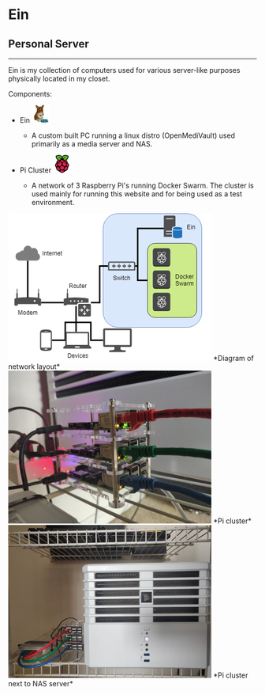 
# Ein
## Personal Server
---
Ein is my collection of computers used for various server-like purposes physically located in my closet.

Components:

* Ein <img src="/static/images/ein/ein_logo.png" height=36>

	* A custom built PC running a linux distro (OpenMediVault) used primarily as a media server and NAS.

* Pi Cluster <img src="/static/images/icons/pi.png" height=36>

	* A network of 3 Raspberry Pi's running Docker Swarm. The cluster is used mainly for running this website and for being used as a test environment.

<img class="d-block img-fluid img-border" src="/static/images/ein/diagram.png">
*Diagram of network layout*

<img class="d-block img-fluid img-border" style="width:412px" src="/static/images/ein/ein0.jpg">
*Pi cluster*

<img class="d-block img-fluid img-border" style="width:412px" src="/static/images/ein/ein1.jpg">
*Pi cluster next to NAS server*
